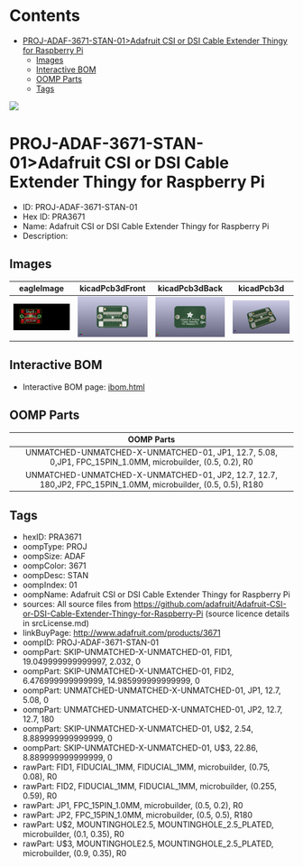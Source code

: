 



Contents
========

* [PROJ-ADAF-3671-STAN-01>Adafruit CSI or DSI Cable Extender Thingy for Raspberry Pi](#proj-adaf-3671-stan-01adafruit-csi-or-dsi-cable-extender-thingy-for-raspberry-pi)
	* [Images](#images)
	* [Interactive BOM](#interactive-bom)
	* [OOMP Parts](#oomp-parts)
	* [Tags](#tags)
  
![][im]
# PROJ-ADAF-3671-STAN-01>Adafruit CSI or DSI Cable Extender Thingy for Raspberry Pi

- ID: PROJ-ADAF-3671-STAN-01
- Hex ID: PRA3671
- Name: Adafruit CSI or DSI Cable Extender Thingy for Raspberry Pi
- Description: 

## Images
  
  

|eagleImage|kicadPcb3dFront|kicadPcb3dBack|kicadPcb3d|
| :---: | :---: | :---: | :---: |
|[![eagleImage](eagleImage_140.png)](eagleImage_600.png)|[![kicadPcb3dFront](kicadPcb3dFront_140.png)](kicadPcb3dFront_600.png)|[![kicadPcb3dBack](kicadPcb3dBack_140.png)](kicadPcb3dBack_600.png)|[![kicadPcb3d](kicadPcb3d_140.png)](kicadPcb3d_600.png)|

## Interactive BOM

- Interactive BOM page: [ibom.html](kicad/bom/ibom.html)

## OOMP Parts
  

|OOMP Parts|
| :---: |
|UNMATCHED-UNMATCHED-X-UNMATCHED-01, JP1, 12.7, 5.08, 0,JP1, FPC_15PIN_1.0MM, microbuilder, (0.5, 0.2), R0|
|UNMATCHED-UNMATCHED-X-UNMATCHED-01, JP2, 12.7, 12.7, 180,JP2, FPC_15PIN_1.0MM, microbuilder, (0.5, 0.5), R180|

## Tags

- hexID: PRA3671
- oompType: PROJ
- oompSize: ADAF
- oompColor: 3671
- oompDesc: STAN
- oompIndex: 01
- oompName: Adafruit CSI or DSI Cable Extender Thingy for Raspberry Pi
- sources: All source files from https://github.com/adafruit/Adafruit-CSI-or-DSI-Cable-Extender-Thingy-for-Raspberry-Pi (source licence details in srcLicense.md)
- linkBuyPage: http://www.adafruit.com/products/3671
- oompID: PROJ-ADAF-3671-STAN-01
- oompPart: SKIP-UNMATCHED-X-UNMATCHED-01, FID1, 19.049999999999997, 2.032, 0
- oompPart: SKIP-UNMATCHED-X-UNMATCHED-01, FID2, 6.476999999999999, 14.985999999999999, 0
- oompPart: UNMATCHED-UNMATCHED-X-UNMATCHED-01, JP1, 12.7, 5.08, 0
- oompPart: UNMATCHED-UNMATCHED-X-UNMATCHED-01, JP2, 12.7, 12.7, 180
- oompPart: SKIP-UNMATCHED-X-UNMATCHED-01, U$2, 2.54, 8.889999999999999, 0
- oompPart: SKIP-UNMATCHED-X-UNMATCHED-01, U$3, 22.86, 8.889999999999999, 0
- rawPart: FID1, FIDUCIAL_1MM, FIDUCIAL_1MM, microbuilder, (0.75, 0.08), R0
- rawPart: FID2, FIDUCIAL_1MM, FIDUCIAL_1MM, microbuilder, (0.255, 0.59), R0
- rawPart: JP1, FPC_15PIN_1.0MM, microbuilder, (0.5, 0.2), R0
- rawPart: JP2, FPC_15PIN_1.0MM, microbuilder, (0.5, 0.5), R180
- rawPart: U$2, MOUNTINGHOLE2.5, MOUNTINGHOLE_2.5_PLATED, microbuilder, (0.1, 0.35), R0
- rawPart: U$3, MOUNTINGHOLE2.5, MOUNTINGHOLE_2.5_PLATED, microbuilder, (0.9, 0.35), R0



[im]: kicadPcb3d_450.png
